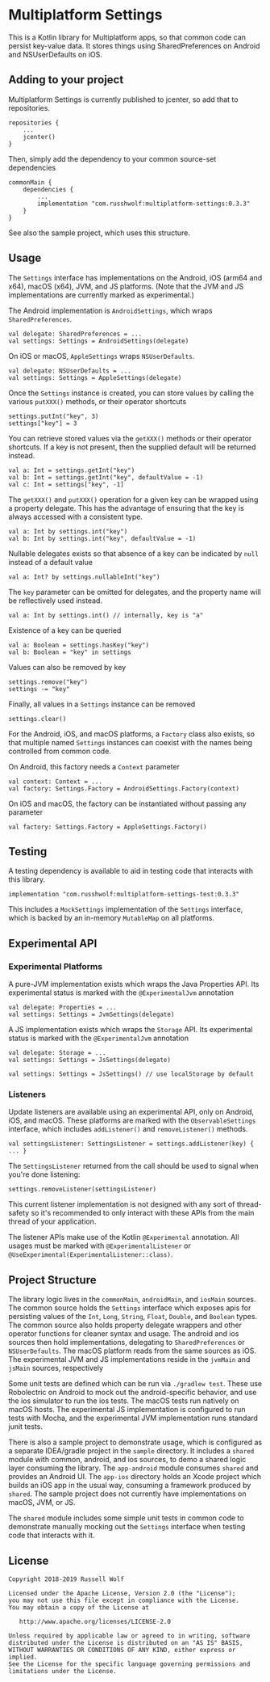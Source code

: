 # Multiplatform Settings

This is a Kotlin library for Multiplatform apps, so that common code can persist key-value data. It stores things using SharedPreferences on Android and NSUserDefaults on iOS. 

## Adding to your project
Multiplatform Settings is currently published to jcenter, so add that to repositories.

    repositories {
        ...
        jcenter()
    }

Then, simply add the dependency to your common source-set dependencies

    commonMain {
        dependencies {
            ...
            implementation "com.russhwolf:multiplatform-settings:0.3.3"
        }
    }
    
See also the sample project, which uses this structure.

## Usage

The `Settings` interface has implementations on the Android, iOS (arm64 and x64), macOS (x64), JVM, and JS platforms. (Note that the JVM and JS implementations are currently marked as experimental.)

The Android implementation is `AndroidSettings`, which wraps `SharedPreferences`.

    val delegate: SharedPreferences = ...
    val settings: Settings = AndroidSettings(delegate)

On iOS or macOS, `AppleSettings` wraps `NSUserDefaults`.

    val delegate: NSUserDefaults = ...
    val settings: Settings = AppleSettings(delegate)
        
Once the `Settings` instance is created, you can store values by calling the various `putXXX()` methods, or their operator shortcuts

    settings.putInt("key", 3)
    settings["key"] = 3
    
You can retrieve stored values via the `getXXX()` methods or their operator shortcuts. If a key is not present, then the supplied default will be returned instead.

    val a: Int = settings.getInt("key")
    val b: Int = settings.getInt("key", defaultValue = -1) 
    val c: Int = settings["key", -1]
    
The `getXXX()` and `putXXX()` operation for a given key can be wrapped using a property delegate. This has the advantage of ensuring that the key is always accessed with a consistent type.

    val a: Int by settings.int("key")
    val b: Int by settings.int("key", defaultValue = -1)
    
Nullable delegates exists so that absence of a key can be indicated by `null` instead of a default value
    
    val a: Int? by settings.nullableInt("key")
    
The `key` parameter can be omitted for delegates, and the property name will be reflectively used instead.

    val a: Int by settings.int() // internally, key is "a"
    
Existence of a key can be queried
     
    val a: Boolean = settings.hasKey("key")
    val b: Boolean = "key" in settings
     
 Values can also be removed by key
  
    settings.remove("key")
    settings -= "key"  
  
 Finally, all values in a `Settings` instance can be removed
      
    settings.clear()

For the Android, iOS, and macOS platforms, a `Factory` class also exists, so that multiple named `Settings` instances can coexist with the names being controlled from common code.

On Android, this factory needs a `Context` parameter

    val context: Context = ...
    val factory: Settings.Factory = AndroidSettings.Factory(context)
    
On iOS and macOS, the factory can be instantiated without passing any parameter

    val factory: Settings.Factory = AppleSettings.Factory()
    
## Testing

A testing dependency is available to aid in testing code that interacts with this library.

    implementation "com.russhwolf:multiplatform-settings-test:0.3.3"
    
This includes a `MockSettings` implementation of the `Settings` interface, which is backed by an in-memory `MutableMap` on all platforms.
    
## Experimental API

### Experimental Platforms

A pure-JVM implementation exists which wraps the Java Properties API. Its experimental status is marked with the `@ExperimentalJvm` annotation

    val delegate: Properties = ...
    val settings: Settings = JvmSettings(delegate)
    
A JS implementation exists which wraps the `Storage` API. Its experimental status is marked with the `@ExperimentalJvm` annotation

    val delegate: Storage = ...
    val settings: Settings = JsSettings(delegate)
    
    val settings: Settings = JsSettings() // use localStorage by default
    
### Listeners

Update listeners are available using an experimental API, only on Android, iOS, and macOS. These platforms are marked with the `ObservableSettings` interface, which includes `addListener()` and `removeListener()` methods.

    val settingsListener: SettingsListener = settings.addListener(key) { ... }
    
The `SettingsListener` returned from the call should be used to signal when you're done listening:

    settings.removeListener(settingsListener)
    
This current listener implementation is not designed with any sort of thread-safety so it's recommended to only interact with these APIs from the main thread of your application.

The listener APIs make use of the Kotlin `@Experimental` annotation. All usages must be marked with `@ExperimentalListener` or `@UseExperimental(ExperimentalListener::class)`.

## Project Structure
The library logic lives in the `commonMain`, `androidMain`, and `iosMain` sources. The common source holds the `Settings` interface which exposes apis for persisting values of the `Int`, `Long`, `String`, `Float`, `Double`, and `Boolean` types. The common source also holds property delegate wrappers and other operator functions for cleaner syntax and usage. The android and ios sources then hold implementations, delegating to `SharedPreferences` or `NSUserDefaults`. The macOS platform reads from the same sources as iOS. The experimental JVM and JS implementations reside in the `jvmMain` and `jsMain` sources, respectively

Some unit tests are defined which can be run via `./gradlew test`. These use Robolectric on Android to mock out the android-specific behavior, and use the ios simulator to run the ios tests. The macOS tests run natively on macOS hosts. The experimental JS implementation is configured to run tests with Mocha, and the experimental JVM implementation runs standard junit tests.

There is also a sample project to demonstrate usage, which is configured as a separate IDEA/gradle project in the `sample` directory. It includes a `shared` module with common, android, and ios sources, to demo a shared logic layer consuming the library. The `app-android` module consumes `shared` and provides an Android UI. The `app-ios` directory holds an Xcode project which builds an iOS app in the usual way, consuming a framework produced by `shared`. The sample project does not currently have implementations on macOS, JVM, or JS.
 
 The `shared` module includes some simple unit tests in common code to demonstrate manually mocking out the `Settings` interface when testing code that interacts with it.

## License
        
    Copyright 2018-2019 Russell Wolf
    
    Licensed under the Apache License, Version 2.0 (the "License");
    you may not use this file except in compliance with the License.
    You may obtain a copy of the License at
    
       http://www.apache.org/licenses/LICENSE-2.0
    
    Unless required by applicable law or agreed to in writing, software
    distributed under the License is distributed on an "AS IS" BASIS,
    WITHOUT WARRANTIES OR CONDITIONS OF ANY KIND, either express or implied.
    See the License for the specific language governing permissions and
    limitations under the License.
